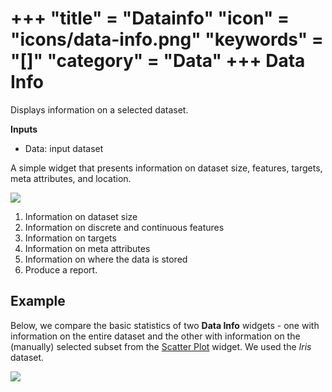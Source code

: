 +++
"title" = "Datainfo"
"icon" = "icons/data-info.png"
"keywords" = "[]"
"category" = "Data"
+++
Data Info
=========

Displays information on a selected dataset.

**Inputs**

- Data: input dataset

A simple widget that presents information on dataset size, features,
targets, meta attributes, and location.

![](/images/data-info-stamped.png)

1. Information on dataset size
2. Information on discrete and continuous features
3. Information on targets
4. Information on meta attributes
5. Information on where the data is stored
6. Produce a report.

Example
-------

Below, we compare the basic statistics of two **Data Info** widgets - one with information on the entire dataset and the other with information on the (manually) selected subset from the [Scatter Plot](../visualize/scatterplot.md) widget. We used the *Iris* dataset.

![](/images/DataInfo-Example.png)
